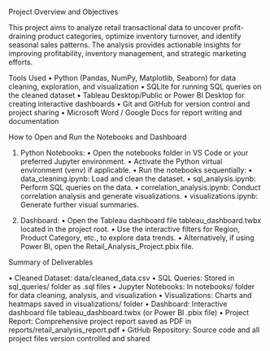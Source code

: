 Project Overview and Objectives

This project aims to analyze retail transactional data to uncover profit-draining product categories, optimize inventory turnover, and identify seasonal sales patterns. The analysis provides actionable insights for improving profitability, inventory management, and strategic marketing efforts.

Tools Used
•	Python (Pandas, NumPy, Matplotlib, Seaborn) for data cleaning, exploration, and visualization
•	SQLite for running SQL queries on the cleaned dataset
•	Tableau Desktop/Public or Power BI Desktop for creating interactive dashboards
•	Git and GitHub for version control and project sharing
•	Microsoft Word / Google Docs for report writing and documentation

How to Open and Run the Notebooks and Dashboard

1.	Python Notebooks:
•	Open the notebooks folder in VS Code or your preferred Jupyter environment.
•	Activate the Python virtual environment (venv) if applicable.
•	Run the notebooks sequentially:
•	data_cleaning.ipynb: Load and clean the dataset.
•	sql_analysis.ipynb: Perform SQL queries on the data.
•	correlation_analysis.ipynb: Conduct correlation analysis and generate visualizations.
•	visualizations.ipynb: Generate further visual summaries.

2.	Dashboard:
•	Open the Tableau dashboard file tableau_dashboard.twbx located in the project root.
•	Use the interactive filters for Region, Product Category, etc., to explore data trends.
•	Alternatively, if using Power BI, open the Retail_Analysis_Project.pbix file.

Summary of Deliverables

•	Cleaned Dataset: data/cleaned_data.csv
•	SQL Queries: Stored in sql_queries/ folder as .sql files
•	Jupyter Notebooks: In notebooks/ folder for data cleaning, analysis, and visualization
•	Visualizations: Charts and heatmaps saved in visualizations/ folder
•	Dashboard: Interactive dashboard file tableau_dashboard.twbx (or Power BI .pbix file)
•	Project Report: Comprehensive project report saved as PDF in reports/retail_analysis_report.pdf
•	GitHub Repository: Source code and all project files version controlled and shared

